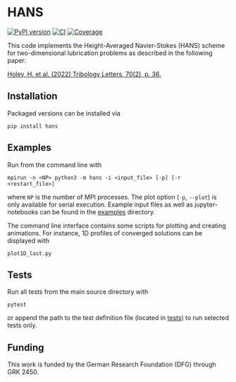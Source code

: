 # HANS

[![PyPI version](https://badge.fury.io/py/hans.svg)](https://badge.fury.io/py/hans) [![CI](https://github.com/hannes-holey/hans/actions/workflows/ci.yaml/badge.svg?branch=master)](https://github.com/hannes-holey/hans/actions/workflows/ci.yaml) [![Coverage](https://gist.githubusercontent.com/hannes-holey/fac7fa61e1899b1e74b3bab598fe6513/raw/badge.svg)](https://gist.githubusercontent.com/hannes-holey/fac7fa61e1899b1e74b3bab598fe6513/raw/badge.svg)

This code implements the Height-Averaged Navier-Stokes (HANS) scheme for two-dimensional lubrication problems as described in the following paper:

[Holey, H. et al. (2022) Tribology Letters, 70(2), p. 36.
](https://doi.org/10.1007/s11249-022-01576-5)

## Installation
Packaged versions can be installed via
```
pip install hans
```

## Examples
Run from the command line with
```
mpirun -n <NP> python3 -m hans -i <input_file> [-p] [-r <restart_file>]
```
where `NP` is the number of MPI processes. The plot option (`-p`, `--plot`) is only available for serial execution. Example input files as well as jupyter-notebooks can be found in the [examples](examples/) directory.

The command line interface contains some scripts for plotting and creating animations.
For instance, 1D profiles of converged solutions can be displayed with
```
plot1D_last.py
```

## Tests
Run all tests from the main source directory with
```
pytest
```
or append the path to the test definition file (located in [tests](tests)) to run selected tests only.

## Funding
This work is funded by the German Research Foundation (DFG) through GRK 2450.
